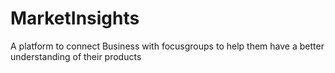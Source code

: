 # MarketInsights
A platform to connect Business with focusgroups to help them have a better understanding of their products
